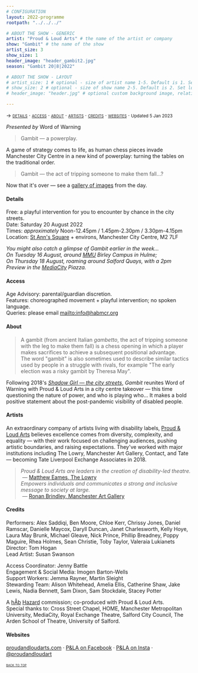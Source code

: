 ```yaml
---
# CONFIGURATION
layout: 2022-programme
rootpath: "../../../"

# ABOUT THE SHOW - GENERIC
artist: "Proud & Loud Arts" # the name of the artist or company
show: "Gambit" # the name of the show
artist_size: 3
show_size: 1
header_image: "header_gambit2.jpg"    
season: "Gambit 20|8|2022"

# ABOUT THE SHOW - LAYOUT
# artist_size: 1 # optional - size of artist name 1-5. Default is 1. Set longer names to lower values
# show_size: 2 # optional - size of show name 2-5. Default is 2. Set longer names to lower values
# header_image: "header.jpg" # optional custom background image, relative to current page

---
```

<span style='font-variant: small-caps'>→ [details](/archive/2022/gambit/#details) · [access](/archive/2022/gambit/#access) · [about](/archive/2022/gambit/#about) · [artists](/archive/2022/gambit/#artists) · [credits](/archive/2022/gambit/#credits) · [websites](/archive/2022/gambit/#websites)</span> · <small>Updated 5 Jan 2023</small>         
         
*Presented by* Word of Warning         
         
>Gambit — a powerplay.        
        
A game of strategy comes to life, as human chess pieces invade Manchester City Centre in a new kind of powerplay: turning the tables on the traditional order.        
        
>Gambit — the act of tripping someone to make them fall…?         
        
Now that it's over — see a [gallery of images](/galleries/2022-gambit) from the day.         
        
#### Details         
Free: a playful intervention for you to encounter by chance in the city streets.<br>Date: Saturday 20 August 2022<br>Times: *approximately* Noon-12.45pm / 1.45pm-2.30pm / 3.30pm-4.15pm<br>Location: <a href="https://creativetourist.com/venue/st-anns-square" target="_blank">St Ann's Square</a> + environs, Manchester City Centre, M2 7LF        
         
*You might also catch a glimpse of Gambit earlier in the week…<br>On Tuesday 16 August, around <a href="https://mmu.ac.uk/travel" target="_blank">MMU</a> Birley Campus in Hulme;<br>On Thursday 18 August, roaming around Salford Quays, with a 2pm Preview in the <a href="https://mediacityuk.co.uk/visit-us" target="_blank">MediaCity</a> Piazza.*         
         
#### Access         
Age Advisory: parental/guardian discretion.<br>Features: choreographed movement + playful intervention; no spoken language.<br>Queries: please email <mailto:info@habmcr.org>       
         
#### About         
>A gambit (from ancient Italian *gambetto*, the act of tripping someone with the leg to make them fall) is a chess opening in which a player makes sacrifices to achieve a subsequent positional advantage.<br>The word "gambit" is also sometimes used to describe similar tactics used by people in a struggle with rivals, for example "The early election was a risky gambit by Theresa May".        

Following 2018's [*Shadow Girl — the city streets*](/archive/2018-springsummer/hazardshadowgirl), *Gambit* reunites Word of Warning with Proud & Loud Arts in a city centre takeover — this time questioning the nature of power, and who is playing who… It makes a bold positive statement about the post-pandemic visibility of disabled people.       
         
#### Artists        
An extraordinary company of artists living with disability labels, <a href="https://proudandloudarts.com" target="_blank">Proud & Loud Arts</a> believes excellence comes from diversity, complexity, and equality — with their work focused on challenging audiences, pushing artistic boundaries, and raising expectations. They've worked with major institutions including The Lowry, Manchester Art Gallery, Contact, and Tate — becoming Tate Liverpool Exchange Associates in 2018.       
        
>*Proud & Loud Arts are leaders in the creation of disability-led theatre.*<br>&nbsp;— <a href="https://proudandloudarts.com/tag/the-lowry" target="_blank">Matthew Eames, The Lowry</a><br>*Empowers individuals and communicates a strong and inclusive message to society at large.*<br>&nbsp;— <a href="https://manchesterartgallery.org/?s=proud+loud+arts" target="_blank">Ronan Brindley, Manchester Art Gallery</a>        
       
#### Credits        
Performers: Alex Saddiqi, Ben Moore, Chloe Kerr, Chrissy Jones, Daniel Ramscar, Danielle Maycox, Daryll Duncan, Janet Charlesworth, Kelly Hoye, Laura May Brunk, Michael Gleave, Nick Prince, Phillip Breadney, Poppy Maguire, Rhea Holmes, Sean Christie, Toby Taylor, Valeraia Lukianets<br>Director: Tom Hogan<br>Lead Artist: Susan Swanson        
        
Access Coordinator: Jenny Battle<br>Engagement & Social Media: Imogen Barton-Wells<br>Support Workers: Jemma Rayner, Martin Sleight<br>Stewarding Team: Alison Whitehead, Amelia Ellis, Catherine Shaw, Jake Lewis, Nadia Bennett, Sam Dixon, Sam Stockdale, Stacey Potter        
        

A [hÅb](/hab) [Hazard](/hab/hazard) commission; co-produced with Proud & Loud Arts.<br>Special thanks to: Cross Street Chapel, HOME, Manchester Metropolitan University, MediaCity, Royal Exchange Theatre, Salford City Council, The Arden School of Theatre, University of Salford.         
         
#### Websites          
<a href="https://proudandloudarts.com" target="_blank">proudandloudarts.com</a> · <a href="https://www.facebook.com/proudandloudarts" target="_blank">P&LA on Facebook</a> · <a href="https://www.instagram.com/proudandloudart" target="_blank">P&LA on Insta</a> · <a href="https://twitter.com/proudandloudart" target="_blank">@proudandloudart</a>        
        
<small><span style='font-variant: small-caps'>[back to top](/archive/2022/gambit)</span></small>
